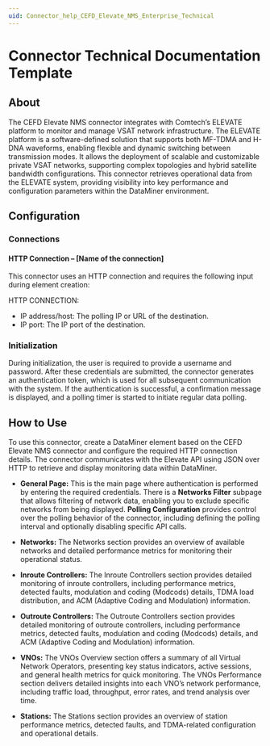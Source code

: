 ```yaml
---
uid: Connector_help_CEFD_Elevate_NMS_Enterprise_Technical
---
```


# Connector Technical Documentation Template

## About

The CEFD Elevate NMS connector integrates with Comtech’s ELEVATE platform to monitor and manage VSAT network infrastructure. The ELEVATE platform is a software-defined solution that supports both MF-TDMA and H-DNA waveforms, enabling flexible and dynamic switching between transmission modes. It allows the deployment of scalable and customizable private VSAT networks, supporting complex topologies and hybrid satellite bandwidth configurations. This connector retrieves operational data from the ELEVATE system, providing visibility into key performance and configuration parameters within the DataMiner environment.

## Configuration

### Connections

#### HTTP Connection – [Name of the connection]

This connector uses an HTTP connection and requires the following input during element creation:

HTTP CONNECTION:

- IP address/host: The polling IP or URL of the destination.
- IP port: The IP port of the destination.

### Initialization

During initialization, the user is required to provide a username and password. After these credentials are submitted, the connector generates an authentication token, which is used for all subsequent communication with the system. If the authentication is successful, a confirmation message is displayed, and a polling timer is started to initiate regular data polling.

## How to Use

To use this connector, create a DataMiner element based on the CEFD Elevate NMS connector and configure the required HTTP connection details. The connector communicates with the Elevate API using JSON over HTTP to retrieve and display monitoring data within DataMiner.

- **General Page:** This is the main page where authentication is performed by entering the required credentials. There is a **Networks Filter** subpage that allows filtering of network data, enabling you to exclude specific networks from being displayed. **Polling Configuration** provides control over the polling behavior of the connector, including defining the polling interval and optionally disabling specific API calls.

- **Networks:** The Networks section provides an overview of available networks and detailed performance metrics for monitoring their operational status.  
- **Inroute Controllers:** The Inroute Controllers section provides detailed monitoring of inroute controllers, including performance metrics, detected faults, modulation and coding (Modcods) details, TDMA load distribution, and ACM (Adaptive Coding and Modulation) information.  
- **Outroute Controllers:** The Outroute Controllers section provides detailed monitoring of outroute controllers, including performance metrics, detected faults, modulation and coding (Modcods) details, and ACM (Adaptive Coding and Modulation) information.  
- **VNOs:** The VNOs Overview section offers a summary of all Virtual Network Operators, presenting key status indicators, active sessions, and general health metrics for quick monitoring. The VNOs Performance section delivers detailed insights into each VNO’s network performance, including traffic load, throughput, error rates, and trend analysis over time.  
- **Stations:** The Stations section provides an overview of station performance metrics, detected faults, and TDMA-related configuration and operational details.
